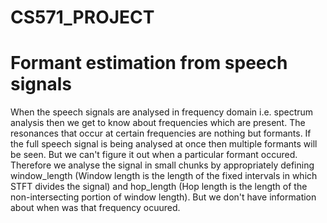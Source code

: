 # CS571_PROJECT
# Formant estimation from speech signals
When the speech signals are analysed in frequency domain i.e. spectrum analysis then we get to know about frequencies which are present. The resonances that occur at certain frequencies are nothing but formants. If the full speech signal is being analysed at once then multiple formants will be seen. But we can't figure it out when a particular formant occured. Therefore we analyse the signal in small chunks by appropriately defining window_length (Window length is the length of the fixed intervals in which STFT divides the signal) and hop_length (Hop length is the length of the non-intersecting portion of window length). But we don't have information about when was that frequency ocuured.
